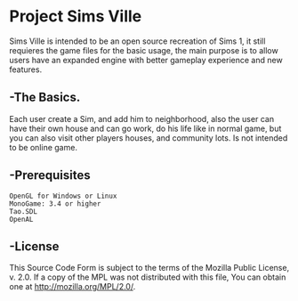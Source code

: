 # Project Sims Ville

Sims Ville is intended to be an open source recreation of Sims 1, it still requieres the game files for the basic usage, the main purpose is to allow users have an expanded engine with better gameplay experience and new features.

## -The Basics.

Each user create a Sim, and add him to neighborhood, also the user can have their own house and can go work, do his life like in normal game, but you can also visit other players houses, and community lots. Is not intended to be online game.

## -Prerequisites

```
OpenGL for Windows or Linux
MonoGame: 3.4 or higher
Tao.SDL
OpenAL
```

## -License

This Source Code Form is subject to the terms of the Mozilla Public License, v. 2.0. If a copy of the MPL was not distributed with this file, You can obtain one at http://mozilla.org/MPL/2.0/.

